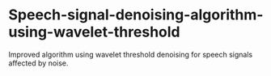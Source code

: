 # Speech-signal-denoising-algorithm-using-wavelet-threshold
Improved algorithm using wavelet threshold denoising for speech signals affected by noise.
